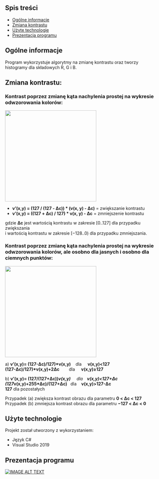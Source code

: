 ## Spis treści
* [Ogólne informacje](#ogólne-informacje)
* [Zmiana kontrastu](#zmiana-kontrastu)
* [Użyte technologie](#użyte-technologie)
* [Prezentacja programu](#prezentacja-programu)

## Ogólne informacje
Program wykorzystuje algorytmy na zmianę kontrastu oraz tworzy histogramy dla składowych R, G i B.
<h2>Zmiana kontrastu:</h2>
<h3>Kontrast  poprzez zmianę kąta nachylenia prostej na wykresie odwzorowania kolorów:</h3>
 <img src="https://i.imgur.com/AHjo8zj.png" width="300" height="300">

*  <b>v’(x,y) = (127 / (127 - Δc)) * (v(x, y) - Δc)</b> = zwiększanie kontrastu 
*  <b>v’(x,y) = ((127 + Δc) / 127) * v(x, y) - Δc</b> = zmniejszenie kontrastu 

gdzie <b>Δc</b> jest wartością kontrastu w zakresie [0..127] dla przypadku zwiększania<br>
 i wartością kontrastu w zakresie [−128..0) dla przypadku zmniejszania.
 
<h3>Kontrast  poprzez zmianę kąta nachylenia prostej na wykresie odwzorowania kolorów, ale osobno dla jasnych i osobno dla ciemnych punktów:</h3>
 <img src="https://i.imgur.com/sMUC5tQ.png" width="300" height="300">

a) 
<b>v’(x,y)= (127-Δc)/127)*v(x,y)</b>  &nbsp;&nbsp;&nbsp;dla  &nbsp;&nbsp;&nbsp;&nbsp;<b>v(x,y)<127 </b><br>
<b>(127-Δc)/127)*v(x,y)+2Δc</b> &nbsp;&nbsp;&nbsp;&nbsp;&nbsp;&nbsp;&nbsp;dla <b>&nbsp;&nbsp;&nbsp;&nbsp;&nbsp;v(x,y)≥127 </b>

b) 
<b>v’(x,y)= (127/(127+Δc))*v(x,y)</b> &nbsp;&nbsp;&nbsp;&nbsp;dla <b>&nbsp;&nbsp;&nbsp;v(x,y)<127+Δc </b><br>
<b>(127*v(x,y)+255*Δc)/(127+Δc) </b>&nbsp;&nbsp;dla &nbsp;&nbsp;&nbsp;<b>v(x,y)>127-Δc </b><br>
<b>127</b> dla pozostałych 

Przypadek (a) zwiększa kontrast obrazu dla parametru <b>0 < Δc < 127 </b><br>
Przypadek (b) zmniejsza kontrast obrazu dla parametru <b>−127 < Δc < 0</b>

	
## Użyte technologie
Projekt został utworzony z wykorzystaniem:
* Język C#
* Visual Studio 2019

## Prezentacja programu
[![IMAGE ALT TEXT](https://img.youtube.com/vi/glZpw8Bujrc/0.jpg)](https://www.youtube.com/watch?v=glZpw8Bujrc "Contrast Histogram")

